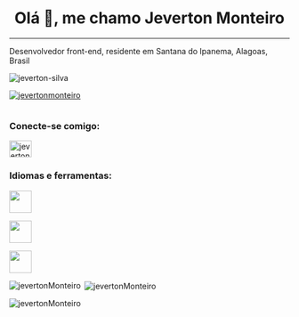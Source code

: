 <h1 align="center">Olá 👋, me chamo Jeverton Monteiro</h1>
<hr>
<p>Desenvolvedor front-end, residente em Santana do Ipanema, Alagoas, Brasil </p>
<p align="left"> <img src="https://komarev.com/ghpvc/?username=JevertonMonteiro&label=Profile%20views&color=0e75b6&style=flat" alt="jeverton-silva" /> </p>

<p align="left"> <a href="https://github.com/ryo-ma/github-profile-trophy"><img src="https://github-profile-trophy.vercel.app/?username=JevertonMonteiro" alt="jevertonmonteiro" /></a> </p>

<p align="left"> <a href="https://twitter.com/" target="blank"><img src="https://img.shields.io/twitter/follow/?logo=twitter&style=for-the-badge" alt="" /></a> </p>


<h3 align="left">Conecte-se comigo:</h3>
<p align="left">
</a>
<a href="https://www.instagram.com/jeverton_dev/" target="blank"><img align="center" src="https://raw.githubusercontent.com/rahuldkjain/github-profile-readme-generator/master/src/images/icons/Social/instagram.svg" alt="jevertonMonteiro" height="30" width="40" /></a>
</p>

<h3 align="left">Idiomas e ferramentas:</h3>
<p align="left"> <a href="#" target="_blank" rel="noreferrer"> <img src="https://cdn-icons-png.flaticon.com/512/174/174854.png" width="40" height="40"/> </a>

<p align="left"> <a href="#" target="_blank" rel="noreferrer"> <img src="https://cdn4.iconfinder.com/data/icons/social-media-logos-6/512/121-css3-512.png" width="40" height="40"/> </a>

<p align="left"> <a href="#" target="_blank" rel="noreferrer"> <img src="https://www.pngitem.com/pimgs/m/171-1718042_javascript-logo-png-transparent-png.png" width="40" height="40"/> </a>

<p><img align="left" src="https://github-readme-stats.vercel.app/api/top-langs?username=JevertonMonteiro&show_icons=true&locale=en&layout=compact" alt="jevertonMonteiro" /></p>

<p>&nbsp;<img align="center" src="https://github-readme-stats.vercel.app/api?username=JevertonMonteiro&show_icons=true&locale=en" alt="jevertonMonteiro" /></p>

<p><img align="center" src="https://github-readme-streak-stats.herokuapp.com/?user=JevertonMonteiro&" alt="jevertonMonteiro" /></p>
